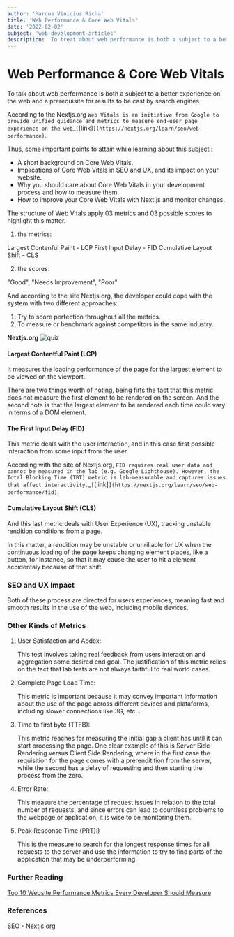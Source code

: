 ```yaml
---
author: 'Marcus Vinicius Richa'
title: 'Web Performance & Core Web Vitals'
date: '2022-02-02'
subject: 'web-development-articles'
description: 'To treat about web performance is both a subject to a better experience on the web and a prerequisite for results to be cast by search engines.'
---
```


# Web Performance & Core Web Vitals


To talk about web performance is both a subject to a better experience on the web and a prerequisite for results to be cast by search engines

According to the Nextjs.org `Web Vitals is an initiative from Google to provide unified guidance and metrics to measure end-user page experience on the web`_`[`[link]`](https://nextjs.org/learn/seo/web-performance)`.


Thus, some important points to attain while learning about this subject :

-	A short background on Core Web Vitals.
-	Implications of Core Web Vitals in SEO and UX, and its impact on your website.
-	Why you should care about Core Web Vitals in your development process and how to measure them.
-	How to improve your Core Web Vitals with Next.js and monitor changes.


The structure of Web Vitals apply 03 metrics and 03 possible scores to highlight this matter. 

1. the metrics: 

Largest Contenful Paint - LCP
First Input Delay - FID
Cumulative Layout Shift - CLS

2. the scores:

"Good",
"Needs Improvement", 
"Poor"


And according to the site Nextjs.org, the developer could cope with the system with two different approaches:

1. Try to score perfection throughout all the metrics.
2. To measure or benchmark against competitors in the same industry.


**Nextjs.org**
![quiz](/images/articles/web-development/web-performance-core-vitals-what-is-measured-by-web-vitals.png)


#### Largest Contentful Paint (LCP)

It measures the loading performance of the page for the largest element to be viewed on the viewport.

There are two things worth of noting, being firts the fact that this metric does not measure the first element to be rendered on the screen. And the second note is that the largest element to be rendered each time could vary in terms of a DOM element.



#### The First Input Delay (FID)

This metric deals with the user interaction, and in this case first possible interaction from some input from the user.

According with the site of Nextjs.org, `FID requires real user data and cannot be measured in the lab (e.g. Google Lighthouse). However, the Total Blocking Time (TBT) metric is lab-measurable and captures issues that affect interactivity.`_`[`[link]`](https://nextjs.org/learn/seo/web-performance/fid)`.


#### Cumulative Layout Shift (CLS)

And this last metric deals with User Experience (UX), tracking unstable rendition conditions from a page.

In this matter, a rendition may be unstable or unriliable for UX when the continuous loading of the page keeps changing element places, like a button, for instance, so that it may cause the user to hit a element accidentaly because of that shift.


### SEO and UX Impact


Both of these process are directed for users experiences, meaning fast and smooth results in the use of the web, including mobile devices.


### Other Kinds of Metrics

1. User Satisfaction and Apdex:

	This test involves taking real feedback from users interaction and aggregation some desired end goal.
	The justification of this metric relies on the fact that lab tests are not always faithful to real world cases.
	
2. Complete Page Load Time:
		
	This metric is important because it may convey important information about the use of the page across different devices and plataforms, including slower connections like 3G, etc... 

3. Time to first byte (TTFB): 

	This metric reaches for measuring the initial gap a client has until it can start processing the page.
	One clear example of this is Server Side Rendering versus Client Side Rendering, where in the first case the requisition for the page comes with a prerenditition from the server, while the second has a delay of requesting and then starting the process from the zero.

4. Error Rate:

	This measure the percentage of request issues in relation to the total number of requests, and since errors can lead to countless problems to the webpage or application, it is wise to be monitoring them.

5. Peak Response Time (PRT):)

	This is the measure to search for the longest response times for all requests to the server and use the information to try to find parts of the application that may be underperforming.





### Further Reading

[Top 10 Website Performance Metrics Every Developer Should Measure](https://sematext.com/blog/website-performance-metrics/)



### References

[SEO - Nextjs.org](https://nextjs.org/learn/seo/web-performance)



